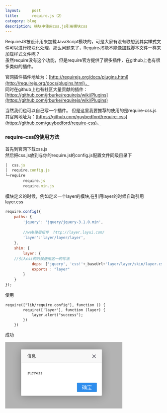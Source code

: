 ```yaml
---
layout:     post
title:      require.js（2）
category: blog
description: 模块中使用css.js引用模块css
---
```

RequireJS被设计用来加载JavaScript模块的，可是大家有没有联想到其实样式文件可以进行模块化处理，那么问题来了，RequireJS能不能像加载脚本文件一样来加载样式文件呢？   
虽然require没有这个功能，但是require官方提供了很多插件，在github上也有很多类似的插件。   

官网插件插件地址为：[http://requirejs.org/docs/plugins.html](http://requirejs.org/docs/plugins.html)，   
同时在github上也有社区大量贡献的插件：[https://github.com/jrburke/requirejs/wiki/Plugins](https://github.com/jrburke/requirejs/wiki/Plugins) 
  
当然我们也可以自己写一个插件。
但是这里我要推荐的使用的是require-css.js   
其官网地址为：[https://github.com/guybedford/require-css](https://github.com/guybedford/require-css)。   

### require-css的使用方法 ###
首先到官网下载css.js   
然后把css.js放到与你的require.js的config.js配置文件同级目录下   

```javascript
│  css.js
│  require.config.js
└─require
        require.js
        require.min.js
```     

模块定义的时候，例如定义一个layer的模块,在引用layer的时候自动引用layer.css      

```javascript
require.config({
    paths: {
        'jquery': 'jquery/jquery-3.1.0.min',

        //web弹层组件  http://layer.layui.com/
        'layer':'layer/layer/layer',
    },
    shim: {
        layer: {
	//引入css的时候使用这一的写法	
            deps: ['jquery', 'css!'+_baseUrl+'layer/layer/skin/layer.css'],
            exports : "layer"
        }
    }
});   

```   

使用   

```
require(["lib/require.config"], function () {
        require(['layer'], function (layer) {
            layer.alert("success");
        })
    })   
```   

成功   

![](images/newImg/1.png)
